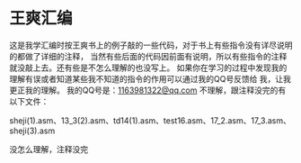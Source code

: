# 王爽汇编
这是我学汇编时按王爽书上的例子敲的一些代码，对于书上有些指令没有详尽说明的都做了详细的注释，
当然有些后面的代码因前面有说明，所以有些指令的注释就没敲上去。还有些是不怎么理解的也没写上。
如果你在学习的过程中发现我的理解有误或者知道某些我不知道的指令的作用可以通过我的QQ号反馈给
我，让我更正我的理解。
我的QQ号是：1163981322@qq.com
不理解，跟注释没完的有以下文件：

  sheji(1).asm、13_3(2).asm、td14(1).asm、test16.asm、17_2.asm、17_3.asm、sheji(3).asm
  
没怎么理解，注释没完

